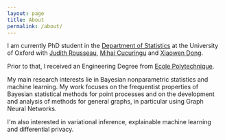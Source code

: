 ```yaml
---
layout: page
title: About
permalink: /about/
---
```


I am currently PhD student in the [Department of Statistics](http://www.stats.ox.ac.uk/) at the University of Oxford with [Judith Rousseau](http://www.stats.ox.ac.uk/~rousseau/), [Mihai Cucuringu](http://www.stats.ox.ac.uk/~cucuringu) and [Xiaowen Dong](https://web.media.mit.edu/~xdong/).
        
Prior to that, I received an Engineering Degree from [Ecole Polytechnique](https://www.polytechnique.edu/). 
  
My main research interests lie in Bayesian nonparametric statistics and machine learning. My work focuses on the frequentist properties of Bayesian statistical methods for point processes and on the development and analysis of methods for general graphs, in particular using Graph Neural Networks.
  
I'm also interested in variational inference, explainable machine learning and differential privacy.

